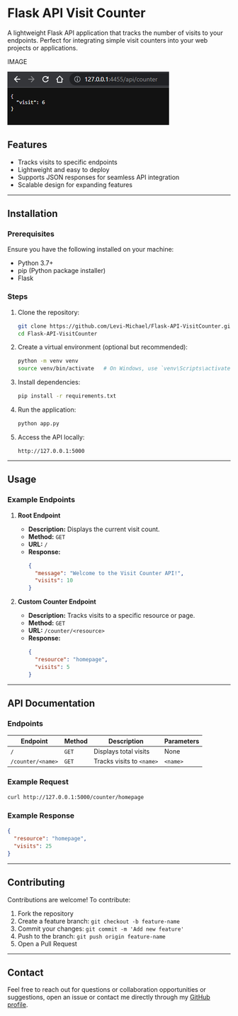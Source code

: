 # Flask API Visit Counter

A lightweight Flask API application that tracks the number of visits to your endpoints. Perfect for integrating simple visit counters into your web projects or applications.

IMAGE
    
![](Images/0.png)

## Features

- Tracks visits to specific endpoints
- Lightweight and easy to deploy
- Supports JSON responses for seamless API integration
- Scalable design for expanding features

---

## Installation

### Prerequisites

Ensure you have the following installed on your machine:
- Python 3.7+
- pip (Python package installer)
- Flask

### Steps

1. Clone the repository:
   ```bash
   git clone https://github.com/Levi-Michael/Flask-API-VisitCounter.git
   cd Flask-API-VisitCounter
   ```

2. Create a virtual environment (optional but recommended):
   ```bash
   python -m venv venv
   source venv/bin/activate   # On Windows, use `venv\Scripts\activate`
   ```

3. Install dependencies:
   ```bash
   pip install -r requirements.txt
   ```

4. Run the application:
   ```bash
   python app.py
   ```

5. Access the API locally:
   ```
   http://127.0.0.1:5000
   ```

---

## Usage

### Example Endpoints

1. **Root Endpoint**
   - **Description:** Displays the current visit count.
   - **Method:** `GET`
   - **URL:** `/`
   - **Response:**
     ```json
     {
       "message": "Welcome to the Visit Counter API!",
       "visits": 10
     }
     ```

2. **Custom Counter Endpoint**
   - **Description:** Tracks visits to a specific resource or page.
   - **Method:** `GET`
   - **URL:** `/counter/<resource>`
   - **Response:**
     ```json
     {
       "resource": "homepage",
       "visits": 5
     }
     ```

---

## API Documentation

### Endpoints

| Endpoint           | Method | Description                 | Parameters  |
|--------------------|--------|-----------------------------|-------------|
| `/`                | `GET`  | Displays total visits       | None        |
| `/counter/<name>`  | `GET`  | Tracks visits to `<name>`   | `<name>`    |

### Example Request

```bash
curl http://127.0.0.1:5000/counter/homepage
```

### Example Response

```json
{
  "resource": "homepage",
  "visits": 25
}
```

---

## Contributing

Contributions are welcome! To contribute:

1. Fork the repository
2. Create a feature branch: `git checkout -b feature-name`
3. Commit your changes: `git commit -m 'Add new feature'`
4. Push to the branch: `git push origin feature-name`
5. Open a Pull Request

---

## Contact

Feel free to reach out for questions or collaboration opportunities or suggestions, open an issue or contact me directly through my [GitHub profile](https://github.com/Levi-Michael).

